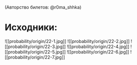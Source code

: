 (Авторство билетов: @r0ma_shhka)

# Исходники:
![[probability/origin/22-1.jpg]]
![[probability/origin/22-2.jpg]]
![[probability/origin/22-3.jpg]]
![[probability/origin/22-4.jpg]]
![[probability/origin/22-5.jpg]]
![[probability/origin/22-6.jpg]]
![[probability/origin/22-7.jpg]]